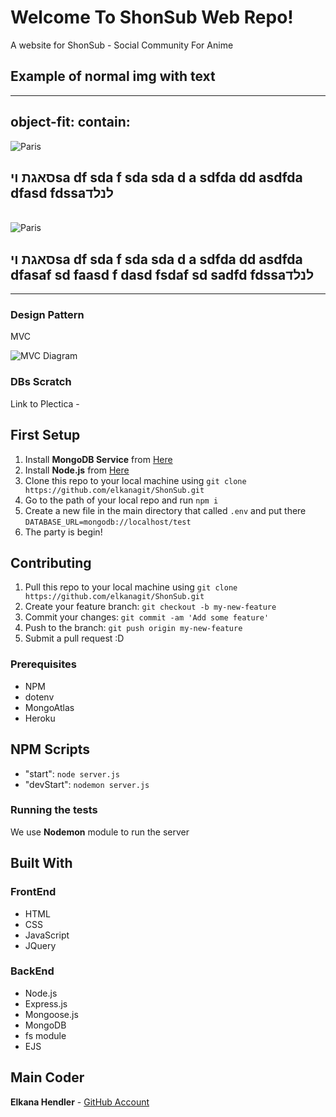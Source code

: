 # Welcome To ShonSub Web Repo!

A website for ShonSub - Social Community For Anime

## Example of normal img with text

--------------------------


<!DOCTYPE html>
<html>
<head>
<style>

.cover-img-container {
	position: relative;
  object-fit: contain;
  background-color:black;
  transform: scale(1);
  transition: transform .5s ease;
  overflow:hidden;
  background-color:black;
  overflow: hidden;
}

.image {
  object-fit: contain;
}

.project-img-size {
	width:200px;
  	height:300px;
}

.episode-img-size {
	width:300px;
  	height:200px;
}

.clicked {
	cursor: pointer;
	transform: scale(1);
    transition: transform .5s ease;
}

.clicked:hover{
	transform: scale(1.05);
}

h2 {
	display: inline;
    padding: 0;
    margin: 0;
}

.img-text {
	display: inline;
    position: absolute;
    color: white;
    top: 0px;
    transform: translate(0px, -100px);
    width: 100%;
    max-height: 28%;
  	overflow: hidden;
    background-color: rgba(0,0,0,0.7);
    transition: transform .5s ease;
    text-align: center;
}

.text-on-point {
	transform: translate(0px, 0px);
}

.cover-img-container:hover .img-text {
    transform: translate(0px, 0px);
}

</style>
</head>
<body>


<h2>object-fit: contain:</h2>
<div class="cover-img-container project-img-size pointer clicked">
  <img class="image project-img-size" src="https://www.w3schools.com/tags/img_girl.jpg" alt="Paris">
  <div class="img-text">
    <h2>סאגת ויsa df sda f sda
     sda 
     d
     a sdfda dd asdfda dfasd fdssaלנלד</h2>
  </div>
</div>

<br>

<div class="cover-img-container episode-img-size">
  <img class="image episode-img-size" src="https://css-tricks.com/wp-content/uploads/2018/10/01-container.svg" alt="Paris">
  <div class="img-text text-on-point">
    <h2>סאגת ויsa df sda f sda
     sda 
     d
     a sdfda dd asdfda dfasaf sd faasd f dasd fsdaf sd sadfd fdssaלנלד</h2>
  </div>
</div>

</body>
</html>


--------------------------

### Design Pattern
MVC

![MVC Diagram](https://www.researchgate.net/publication/330140206/figure/fig8/AS:711336036151302@1546607135603/Model-View-ControlMVC-design-pattern.png)

### DBs Scratch
Link to Plectica - 

## First Setup

1. Install **MongoDB Service** from [Here](https://www.mongodb.com/download-center/community)
2. Install **Node.js** from [Here](https://nodejs.org/en/)
3. Clone this repo to your local machine using `git clone https://github.com/elkanagit/ShonSub.git`
4. Go to the path of your local repo and run `npm i`
5. Create a new file in the main directory that called `.env` and put there `DATABASE_URL=mongodb://localhost/test`
6. The party is begin!


## Contributing

1. Pull this repo to your local machine using `git clone https://github.com/elkanagit/ShonSub.git`
2. Create your feature branch: `git checkout -b my-new-feature`
3. Commit your changes: `git commit -am 'Add some feature'`
4. Push to the branch: `git push origin my-new-feature`
5. Submit a pull request :D

### Prerequisites

* NPM
* dotenv
* MongoAtlas
* Heroku

## NPM Scripts
* "start": `node server.js`
* "devStart": `nodemon server.js`

### Running the tests

We use **Nodemon** module to run the server

## Built With
### FrontEnd
* HTML
* CSS
* JavaScript
* JQuery

### BackEnd
* Node.js
* Express.js
* Mongoose.js
* MongoDB
* fs module
* EJS

## Main Coder

 **Elkana Hendler** - [GitHub Account](https://github.com/elkanagit)

